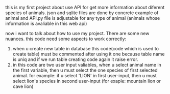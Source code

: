 this is my first project about use API for get more information about diferent species of animals.
json and sqlite files are done by concrete example of animal and API.py file is adjustable for any type of animal (animals whose information is avaliable in this web api)

now i want to talk about how to use my project. There are some new nuances. this code need some aspects to work correctly:
1. when u create new table in database this code(code which is used to create table) must be commented after using it one because table name is uniq and if we run table creating code again it raise error.
2. in this code are two user input valiables, when u select animal name in the first variable, then u must select the one species of first selected animal.
   for example:  if u select 'LION' in first user-input, then u must select lion's species in second user-input (for exaple: mountain lion or cave lion)
